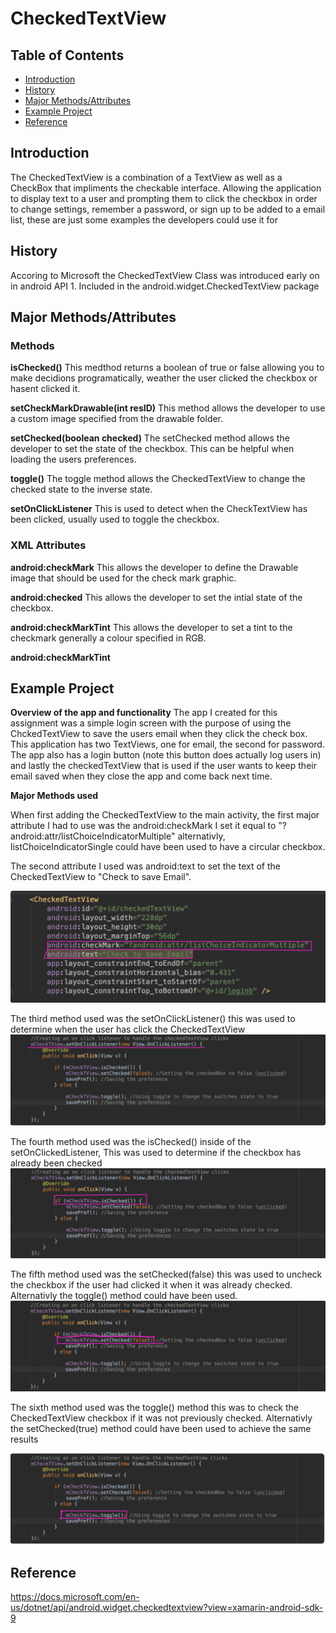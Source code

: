 # CheckedTextView


## Table of Contents
* [Introduction](#Introduction)
* [History](#History)
* [Major Methods/Attributes](#Methods_Attributes)
* [Example Project](#Example_Project)
* [Reference](#Reference)



## <a name="Introduction">Introduction</a>

<p>The CheckedTextView is a combination of a TextView as well as a CheckBox that impliments the checkable interface. Allowing the application to display text to a user and prompting them to click the checkbox in order to change settings, remember a password, or sign up to be added to a email list, these are just some examples the developers could use it for </p>



## <a name="History">History</a>

Accoring to Microsoft the CheckedTextView Class was introduced early on in android API 1. Included in the android.widget.CheckedTextView package

## <a name="Methods_Attributes">Major Methods/Attributes</a>

<h3> Methods</h3>

**isChecked()** This medthod returns a boolean of true or false allowing you to make decidions programatically, weather the user clicked the checkbox or hasent clicked it.

**setCheckMarkDrawable(int resID)** This method allows the developer to use a custom image specified from the drawable folder.

**setChecked(boolean checked)** The setChecked method allows the developer to set the state of the checkbox. This can be helpful when loading the users preferences.

**toggle()** The toggle method allows the CheckedTextView to change the checked state to the inverse state.

**setOnClickListener** This is used to detect when the CheckTextView has been clicked, usually used to toggle the checkbox.

<h3> XML Attributes</h3>

**android:checkMark** This allows the developer to define the Drawable image that should be used for the check mark graphic.

**android:checked** This allows the developer to set the intial state of the checkbox.

**android:checkMarkTint** This allows the developer to set a tint to the checkmark generally a colour specified in RGB.

**android:checkMarkTint**

## <a name="Example_Project">Example Project</a>

**Overview of the app and functionality**
The app I created for this assignment was a simple login screen with the purpose of using the ChckedTextView to save the users email when they click the check box. This application has two TextViews, one for email, the second for password. The app also has a login button (note this button does actually log users in) and lastly the checkedTextView that is used if the user wants to keep their email saved when they close the app and come back next time.


**Major Methods used**

When first adding the CheckedTextView to the main activity, the first major attribute I had to use was the android:checkMark
I set it equal to "?android:attr/listChoiceIndicatorMultiple" alternativly, listChoiceIndicatorSingle could have been used to have a circular checkbox.

The second attribute I used was android:text to set the text of the CheckedTextView to "Check to save Email".

![Attribute](https://github.com/getLiauba/CheckedTextView/blob/master/Images/CheckMArk.png?raw=true)

The third method used was the setOnClickListener() this was used to determine when the user has click the CheckedTextView
![Attribute](https://github.com/getLiauba/CheckedTextView/blob/master/Images/SetOnClickListener.png?raw=true)

The fourth method used was the isChecked() inside of the setOnClickedListener, This was used to determine if the checkbox has already been checked 
![Attribute](https://github.com/getLiauba/CheckedTextView/blob/master/Images/isChecked.png?raw=true)

The fifth method used was the setChecked(false) this was used to uncheck the checkbox if the user had clicked it when it was already checked. Alternativly the toggle() method could have been used.
![Attribute](https://github.com/getLiauba/CheckedTextView/blob/master/Images/setChecked.png?raw=true)

The sixth method used was the toggle() method this was to check the CheckedTextView checkbox if it was not previously checked. Alternativly the setChecked(true) method could have been used to achieve the same results

![Attribute](https://github.com/getLiauba/CheckedTextView/blob/master/Images/toggle.png?raw=true)





## <a name="Reference">Reference</a>

https://docs.microsoft.com/en-us/dotnet/api/android.widget.checkedtextview?view=xamarin-android-sdk-9

























